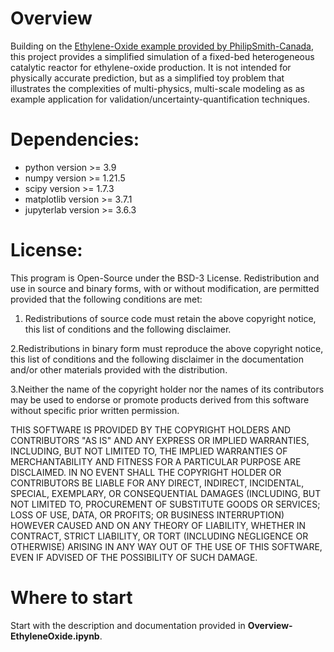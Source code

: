 # Overview
Building on the [Ethylene-Oxide example provided by PhilipSmith-Canada](https://github.com/PhilipSmith-Canada/EthyleneOxideHomeWork), this project provides a simplified simulation of a fixed-bed heterogeneous catalytic reactor for ethylene-oxide production. It is not intended for physically accurate prediction, but as a simplified toy problem that illustrates the complexities of multi-physics, multi-scale modeling as as example application for validation/uncertainty-quantification techniques.

# Dependencies:
- python version >= 3.9
- numpy version >= 1.21.5
- scipy version >= 1.7.3
- matplotlib version >= 3.7.1
- jupyterlab version >= 3.6.3

# License:
This program is Open-Source under the BSD-3 License.
Redistribution and use in source and binary forms, with or without modification, are permitted
provided that the following conditions are met:
1. Redistributions of source code must retain the above copyright notice, this list of conditions and
the following disclaimer.
 
2.Redistributions in binary form must reproduce the above copyright notice, this list of conditions
and the following disclaimer in the documentation and/or other materials provided with the
distribution.
 
3.Neither the name of the copyright holder nor the names of its contributors may be used to endorse
or promote products derived from this software without specific prior written permission.

THIS SOFTWARE IS PROVIDED BY THE COPYRIGHT HOLDERS AND CONTRIBUTORS "AS
IS" AND ANY EXPRESS OR IMPLIED WARRANTIES, INCLUDING, BUT NOT LIMITED TO, THE
IMPLIED WARRANTIES OF MERCHANTABILITY AND FITNESS FOR A PARTICULAR
PURPOSE ARE DISCLAIMED. IN NO EVENT SHALL THE COPYRIGHT HOLDER OR
CONTRIBUTORS BE LIABLE FOR ANY DIRECT, INDIRECT, INCIDENTAL, SPECIAL,
EXEMPLARY, OR CONSEQUENTIAL DAMAGES (INCLUDING, BUT NOT LIMITED TO,
PROCUREMENT OF SUBSTITUTE GOODS OR SERVICES; LOSS OF USE, DATA, OR PROFITS;
OR BUSINESS INTERRUPTION) HOWEVER CAUSED AND ON ANY THEORY OF LIABILITY,
WHETHER IN CONTRACT, STRICT LIABILITY, OR TORT (INCLUDING NEGLIGENCE OR
OTHERWISE) ARISING IN ANY WAY OUT OF THE USE OF THIS SOFTWARE, EVEN IF
ADVISED OF THE POSSIBILITY OF SUCH DAMAGE.

# Where to start
Start with the description and documentation provided in **Overview-EthyleneOxide.ipynb**.